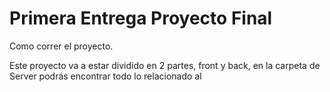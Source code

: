 # Primera Entrega Proyecto Final

Como correr el proyecto.

Este proyecto va a estar dividido en 2 partes, front y back, en la carpeta de Server podrás encontrar todo lo relacionado al
